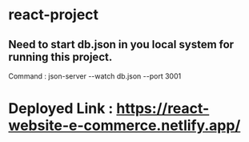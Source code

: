 # react-project
## Need to start db.json in you local system for running this project.
Command : json-server --watch db.json --port 3001

# Deployed Link : https://react-website-e-commerce.netlify.app/
